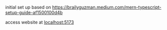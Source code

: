 initial set up based on https://brailyguzman.medium.com/mern-typescript-setup-guide-af1500100d4b

access website at [localhost:5173](localhost:5173)
